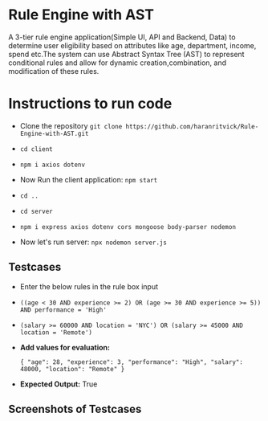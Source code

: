 # Rule Engine with AST

A 3-tier rule engine application(Simple UI, API and Backend, Data) to determine
user eligibility based on attributes like age, department, income, spend etc.The system can use Abstract Syntax Tree (AST) to represent conditional rules and allow for dynamic
creation,combination, and modification of these rules.


# Instructions to run code

 - Clone the repository `git clone https://github.com/haranritvick/Rule-Engine-with-AST.git`
 
 - `cd client`
 - `npm i axios dotenv`
 - Now Run the client application: `npm start`
 - `cd ..`
 - `cd server`
 - `npm i express axios dotenv cors mongoose body-parser nodemon`
 - Now let's run server: `npx nodemon server.js`

## Testcases

 - Enter the below rules in the rule box input
 - `((age < 30 AND experience >= 2) OR (age >= 30 AND experience >= 5)) AND performance = 'High'`
 - `(salary >= 60000 AND location = 'NYC') OR (salary >= 45000 AND location = 'Remote')`

- **Add values for evaluation:**

   `{
    "age": 28,
    "experience": 3,
    "performance": "High",
    "salary": 48000,
    "location": "Remote"
    }`
 - **Expected Output:** True

## Screenshots of Testcases
